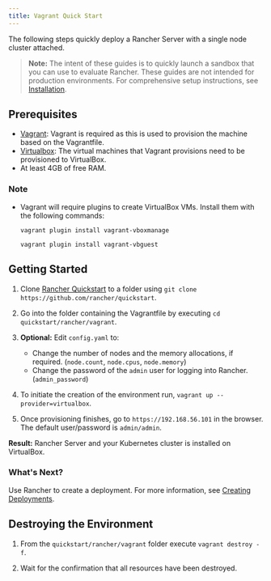 ```yaml
---
title: Vagrant Quick Start
---
```


<head>
  <link rel="canonical" href="https://ranchermanager.docs.rancher.com/getting-started/quick-start-guides/deploy-rancher-manager/vagrant"/>
</head>

The following steps quickly deploy a Rancher Server with a single node cluster attached.

>**Note:** The intent of these guides is to quickly launch a sandbox that you can use to evaluate Rancher. These guides are not intended for production environments. For comprehensive setup instructions, see [Installation](../../installation-and-upgrade/installation-and-upgrade.md).

## Prerequisites

- [Vagrant](https://www.vagrantup.com): Vagrant is required as this is used to provision the machine based on the Vagrantfile.
- [Virtualbox](https://www.virtualbox.org): The virtual machines that Vagrant provisions need to be provisioned to VirtualBox.
- At least 4GB of free RAM.

### Note
- Vagrant will require plugins to create VirtualBox VMs. Install them with the following commands:

  `vagrant plugin install vagrant-vboxmanage`

  `vagrant plugin install vagrant-vbguest`

## Getting Started

1. Clone [Rancher Quickstart](https://github.com/rancher/quickstart) to a folder using `git clone https://github.com/rancher/quickstart`.

2. Go into the folder containing the Vagrantfile by executing `cd quickstart/rancher/vagrant`.

3. **Optional:** Edit `config.yaml` to:

    - Change the number of nodes and the memory allocations, if required. (`node.count`, `node.cpus`, `node.memory`)
    - Change the password of the `admin` user for logging into Rancher. (`admin_password`)

4. To initiate the creation of the environment run, `vagrant up --provider=virtualbox`.

5. Once provisioning finishes, go to `https://192.168.56.101` in the browser. The default user/password is `admin/admin`.

**Result:** Rancher Server and your Kubernetes cluster is installed on VirtualBox.

### What's Next?

Use Rancher to create a deployment. For more information, see [Creating Deployments](../deploy-workloads/deploy-workloads.md).

## Destroying the Environment

1. From the `quickstart/rancher/vagrant` folder execute `vagrant destroy -f`.

2. Wait for the confirmation that all resources have been destroyed.
